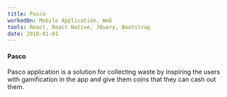 ```yaml
---
title: Pasco
workedOn: Mobile Application, Web
tools: React, React Native, JQuery, Bootstrap
date: 2018-01-01
---
```


#### Pasco

Pasco application is a solution for collecting waste by inspiring the users with
gamification in the app and give them coins that they can cash out them.
